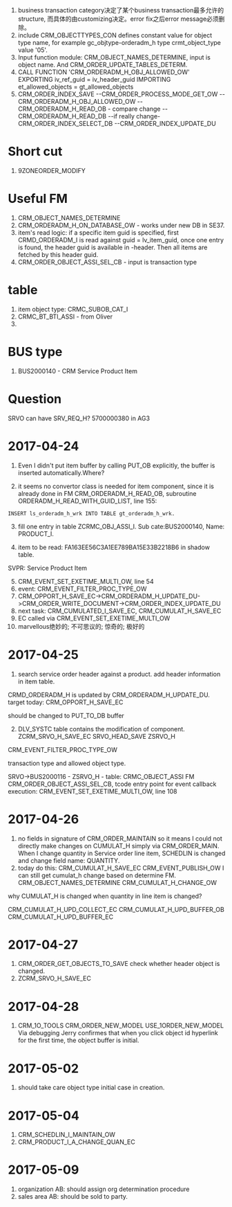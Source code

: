 1. business transaction category决定了某个business transaction最多允许的structure, 而具体的由customizing决定。error fix之后error message必须删除。
2. include CRM_OBJECTTYPES_CON defines constant value for object type name,
for example gc_objtype-orderadm_h type crmt_object_type value '05'.
3. Input function module: CRM_OBJECT_NAMES_DETERMINE, input is object name. And CRM_ORDER_UPDATE_TABLES_DETERM.
4. CALL FUNCTION 'CRM_ORDERADM_H_OBJ_ALLOWED_OW'
    EXPORTING
      iv_ref_guid            = iv_header_guid
    IMPORTING
      et_allowed_objects     = gt_allowed_objects
5. CRM_ORDER_INDEX_SAVE
--CRM_ORDER_PROCESS_MODE_GET_OW
--CRM_ORDERADM_H_OBJ_ALLOWED_OW
--CRM_ORDERADM_H_READ_OB - compare change
--CRM_ORDERADM_H_READ_DB
--if really change-CRM_ORDER_INDEX_SELECT_DB
--CRM_ORDER_INDEX_UPDATE_DU
# Short cut
1. 9ZONEORDER_MODIFY

# Useful FM

1. CRM_OBJECT_NAMES_DETERMINE
2. CRM_ORDERADM_H_ON_DATABASE_OW - works under new DB in SE37.
3. item's read logic: if a specific item guid is specified, first CRMD_ORDERADM_I is read against guid = 
lv_item_guid, once one entry is found, the header guid is available in <entry>-header. Then all items are fetched 
by this header guid.
4. CRM_ORDER_OBJECT_ASSI_SEL_CB - input is transaction type

# table
1. item object type: CRMC_SUBOB_CAT_I
2. CRMC_BT_BTI_ASSI - from Oliver
3. 

# BUS type
1. BUS2000140 - CRM Service Product Item

# Question

SRVO can have SRV_REQ_H? 5700000380 in AG3

# 2017-04-24
1. Even I didn't put item buffer by calling PUT_OB explicitly, the buffer is inserted automatically.Where?

2. it seems no convertor class is needed for item component, since it is already done in FM CRM_ORDERADM_H_READ_OB, subroutine ORDERADM_H_READ_WITH_GUID_LIST, line 155:
```abap
INSERT ls_orderadm_h_wrk INTO TABLE gt_orderadm_h_wrk.
```

3. fill one entry in table ZCRMC_OBJ_ASSI_I. Sub cate:BUS2000140, Name: PRODUCT_I. 

4. item to be read: FA163EE56C3A1EE789BA15E33B2218B6 in shadow table.

SVPR: Service Product Item

5. CRM_EVENT_SET_EXETIME_MULTI_OW, line 54
6. event: CRM_EVENT_FILTER_PROC_TYPE_OW
7. CRM_OPPORT_H_SAVE_EC->CRM_ORDERADM_H_UPDATE_DU->CRM_ORDER_WRITE_DOCUMENT->CRM_ORDER_INDEX_UPDATE_DU
8. next task: CRM_CUMULATED_I_SAVE_EC, CRM_CUMULAT_H_SAVE_EC
9. EC called via CRM_EVENT_SET_EXETIME_MULTI_OW
10. marvellous绝妙的; 不可思议的; 惊奇的; 极好的

# 2017-04-25
1. search service order header against a product. add header information in item table. 

CRMD_ORDERADM_H is updated by CRM_ORDERADM_H_UPDATE_DU.
target today: CRM_OPPORT_H_SAVE_EC

should be changed to PUT_TO_DB buffer

2. DLV_SYSTC table contains the modification of component.
ZCRM_SRVO_H_SAVE_EC
SRVO_HEAD_SAVE
ZSRVO_H

CRM_EVENT_FILTER_PROC_TYPE_OW

transaction type and allowed object type.

SRVO->BUS2000116 - ZSRVO_H - table: CRMC_OBJECT_ASSI
FM CRM_ORDER_OBJECT_ASSI_SEL_CB, tcode 
entry point for event callback execution: CRM_EVENT_SET_EXETIME_MULTI_OW, line 108

# 2017-04-26
1. no fields in signature of CRM_ORDER_MAINTAIN so it means I could not directly make changes on CUMULAT_H simply via CRM_ORDER_MAIN.
When I change quantity in Service order line item, SCHEDLIN is changed and change field name: QUANTITY. 
2. today do this: CRM_CUMULAT_H_SAVE_EC
CRM_EVENT_PUBLISH_OW
I can still get cumulat_h change based on determine FM. 
CRM_OBJECT_NAMES_DETERMINE
CRM_CUMULAT_H_CHANGE_OW

why CUMULAT_H is changed when quantity in line item is changed? 

CRM_CUMULAT_H_UPD_COLLECT_EC
CRM_CUMULAT_H_UPD_BUFFER_OB
CRM_CUMULAT_H_UPD_BUFFER_EC

# 2017-04-27
1. CRM_ORDER_GET_OBJECTS_TO_SAVE check whether header object is changed.
2. ZCRM_SRVO_H_SAVE_EC 

# 2017-04-28
1. CRM_1O_TOOLS
CRM_ORDER_NEW_MODEL 
USE_1ORDER_NEW_MODEL
Via debugging Jerry confirmes that when you click object id hyperlink for the first time, the object buffer is initial.

# 2017-05-02
1. should take care object type initial case in creation.

# 2017-05-04
1. CRM_SCHEDLIN_I_MAINTAIN_OW
2. CRM_PRODUCT_I_A_CHANGE_QUAN_EC

# 2017-05-09
1. organization AB: should assign org determination procedure
2. sales area AB: should be sold to party.